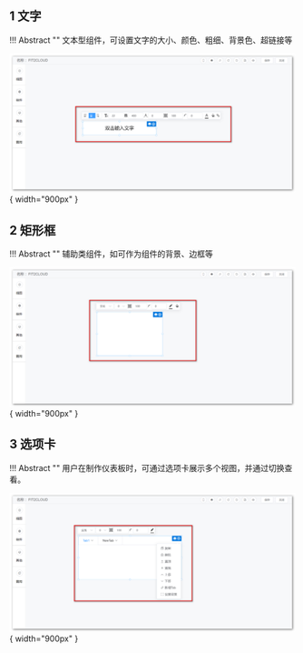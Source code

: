 ## 1 文字

!!! Abstract ""
	文本型组件，可设置文字的大小、颜色、粗细、背景色、超链接等

![仪表盘编辑_其他组件](../../img/dashboard_generation/文本组件.png){ width="900px" }
 
## 2 矩形框

!!! Abstract ""
	辅助类组件，如可作为组件的背景、边框等 

![仪表盘编辑_其他组件](../../img/dashboard_generation/矩形框.png){ width="900px" }

## 3 选项卡

!!! Abstract ""
	用户在制作仪表板时，可通过选项卡展示多个视图，并通过切换查看。

![仪表盘编辑_其他组件](../../img/dashboard_generation/tab选项.png){ width="900px" }